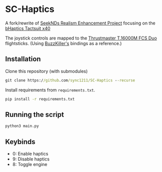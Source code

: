 # SC-Haptics

A fork/rewrite of [SeekNDs Realism Enhancement Project](https://github.com/SeekND/Realism-enhancement) focusing on the [bHaptics Tactsuit x40](https://www.bhaptics.com/tactsuit/tactsuit-x40/.)

The joystick controls are mapped to the [Thrustmaster T.16000M FCS Duo](https://shop.thrustmaster.com/en_eu/t-16000m-fcs-space-sim-duo.html) flightsticks. 
(Using [BuzzKiller's](https://www.reddit.com/user/BuzZz_Killer/submitted/) bindings as a reference.)


## Installation

Clone this repository (with submodules)
```cmd
git clone https://github.com/sync1211/SC-Haptics --recurse
```

Install requirements from `requirements.txt`.
```cmd
pip install -r requirements.txt
```

## Running the script

```cmd
python3 main.py
```

## Keybinds

* 0: Enable haptics
* 9: Disable haptics
* 8: Toggle engine